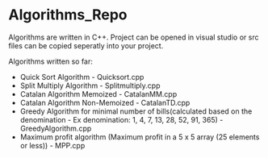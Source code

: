 # Algorithms_Repo

Algorithms are written in C++.
Project can be opened in visual studio or src files can be copied seperatly into your project.

Algorithms written so far:
- Quick Sort Algorithm - Quicksort.cpp
- Split Multiply Algorithm - Splitmultiply.cpp
- Catalan Algorithm Memoized - CatalanMM.cpp
- Catalan Algorithm Non-Memoized - CatalanTD.cpp
- Greedy Algorithm for minimal number of bills(calculated based on the denomination - Ex denomination: 1, 4, 7, 13, 28, 52, 91, 365) - GreedyAlgorithm.cpp
- Maximum profit algorithm (Maximum profit in a 5 x 5 array (25 elements or less)) - MPP.cpp
